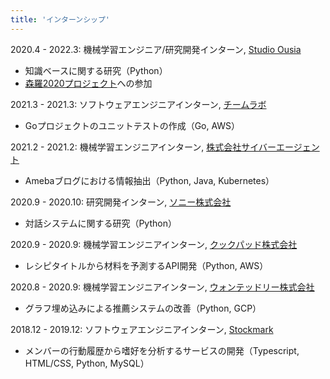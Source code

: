 ```yaml
---
title: 'インターンシップ'
---
```

2020.4 - 2022.3: 機械学習エンジニア/研究開発インターン, [Studio Ousia](https://www.ousia.jp/)
- 知識ベースに関する研究（Python）
- [森羅2020プロジェクト](http://shinra-project.info/shinra2020ml/)への参加

2021.3 - 2021.3: ソフトウェアエンジニアインターン, [チームラボ ](https://www.team-lab.com/)
- Goプロジェクトのユニットテストの作成（Go, AWS）

2021.2 - 2021.2: 機械学習エンジニアインターン, [株式会社サイバーエージェント](https://www.cyberagent.co.jp/)
- Amebaブログにおける情報抽出（Python, Java, Kubernetes）

2020.9 - 2020.10: 研究開発インターン, [ソニー株式会社](https://www.sony.co.jp/)
- 対話システムに関する研究（Python）

2020.9 - 2020.9: 機械学習エンジニアインターン, [クックパッド株式会社](https://info.cookpad.com/)
- レシピタイトルから材料を予測するAPI開発（Python, AWS）
  
2020.8 - 2020.9: 機械学習エンジニアインターン, [ウォンテッドリー株式会社](https://wantedlyinc.com/ja)
- グラフ埋め込みによる推薦システムの改善（Python, GCP）

2018.12 - 2019.12: ソフトウェアエンジニアインターン, [Stockmark](https://stockmark.co.jp/)
- メンバーの行動履歴から嗜好を分析するサービスの開発（Typescript, HTML/CSS, Python, MySQL）
